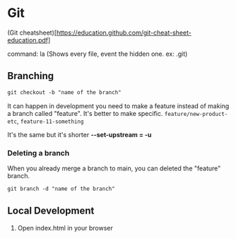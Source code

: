 # Git

(Git cheatsheet)[https://education.github.com/git-cheat-sheet-education.pdf]

command: la (Shows every file, event the hidden one. ex: .git)

## Branching

```css
git checkout -b "name of the branch"

```

It can happen in development you need to make a feature instead of making a branch called "feature".
It's better to make specific. `feature/new-product-etc`, `feature-11-something`

It's the same but it's shorter **--set-upstream = -u**

### Deleting a branch

When you already merge a branch to main, you can deleted the "feature" branch.

```css
git branch -d "name of the branch"

```

## Local Development

1. Open index.html in your browser
